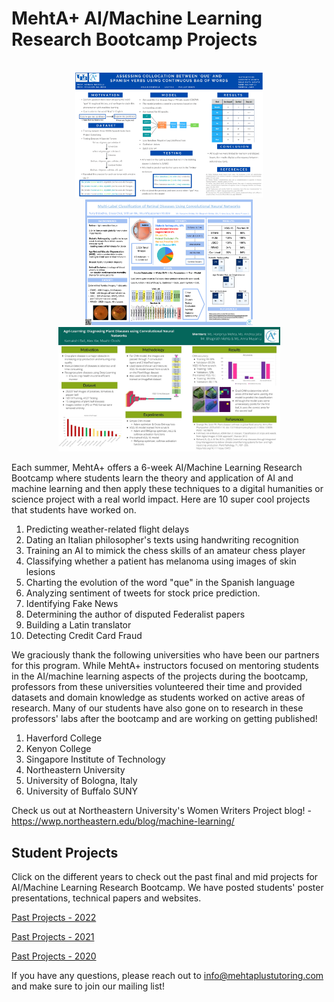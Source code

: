 # MehtA+ AI/Machine Learning Research Bootcamp Projects

<p align="center">
<br>
  <img style="width:300px;"src="2022/Spanish.png" />
  <img style="width:268px;"src="2022/Retinal.png" />
  <img style="width:355px;"src="2022/AgriLearning.jpeg" />
<br>
</p>

Each summer, MehtA+ offers a 6-week AI/Machine Learning Research Bootcamp where students learn the theory and application of AI and machine learning and then apply these techniques to a digital humanities or science project with a real world impact. Here are 10 super cool projects that students have worked on. 

1) Predicting weather-related flight delays
2) Dating an Italian philosopher's texts using handwriting recognition
3) Training an AI to mimick the chess skills of an amateur chess player
4) Classifying whether a patient has melanoma using images of skin lesions
5) Charting the evolution of the word "que" in the Spanish language 
6) Analyzing sentiment of tweets for stock price prediction. 
7) Identifying Fake News
8) Determining the author of disputed Federalist papers
9) Building a Latin translator
10) Detecting Credit Card Fraud 


We graciously thank the following universities who have been our partners for this program. While MehtA+ instructors focused on mentoring students in the AI/machine learning aspects of the projects during the bootcamp, professors from these universities volunteered their time and provided datasets and domain knowledge as students worked on active areas of research. Many of our students have also gone on to research in these professors' labs after the bootcamp and are working on getting published!

1) Haverford College
2) Kenyon College
3) Singapore Institute of Technology
4) Northeastern University
5) University of Bologna, Italy
6) University of Buffalo SUNY 

Check us out at Northeastern University's Women Writers Project blog! - https://wwp.northeastern.edu/blog/machine-learning/

## Student Projects 
Click on the different years to check out the past final and mid projects for AI/Machine Learning Research Bootcamp. We have posted students' poster presentations, technical papers and websites. 


[Past Projects - 2022](2022)

[Past Projects - 2021](2021)

[Past Projects - 2020](2020)



If you have any questions, please reach out to info@mehtaplustutoring.com and make sure to join our mailing list!
